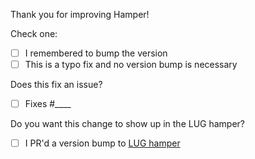 Thank you for improving Hamper!

Check one:

- [ ] I remembered to bump the version
- [ ] This is a typo fix and no version bump is necessary

Does this fix an issue?

- [ ] Fixes #____

Do you want this change to show up in the LUG hamper?

- [ ] I PR'd a version bump to [LUG hamper](https://github.com/hamperbot/hamper-lug/blob/master/requirements.txt)

